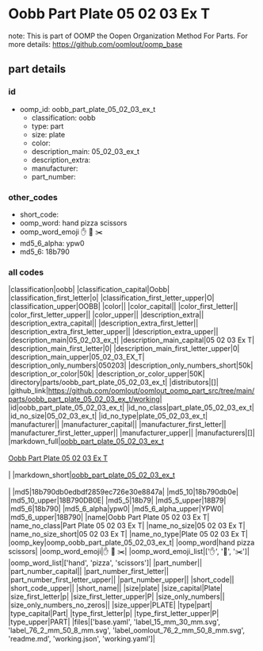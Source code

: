 # Oobb Part Plate 05 02 03 Ex T  

note: This is part of OOMP the Oopen Organization Method For Parts. For more details: https://github.com/oomlout/oomp_base

##  part details





### id
* oomp_id: oobb_part_plate_05_02_03_ex_t
  * classification: oobb
  * type: part
  * size: plate
  * color: 
  * description_main: 05_02_03_ex_t
  * description_extra: 
  * manufacturer: 
  * part_number: 

### other_codes
* short_code: 
* oomp_word: hand pizza scissors
* oomp_word_emoji :hand: :pizza: :scissors:
* md5_6_alpha: ypw0
* md5_6: 18b790

### all codes 
|classification|oobb|
|classification_capital|Oobb|
|classification_first_letter|o|
|classification_first_letter_upper|O|
|classification_upper|OOBB|
|color||
|color_capital||
|color_first_letter||
|color_first_letter_upper||
|color_upper||
|description_extra||
|description_extra_capital||
|description_extra_first_letter||
|description_extra_first_letter_upper||
|description_extra_upper||
|description_main|05_02_03_ex_t|
|description_main_capital|05 02 03 Ex T|
|description_main_first_letter|0|
|description_main_first_letter_upper|0|
|description_main_upper|05_02_03_EX_T|
|description_only_numbers|050203|
|description_only_numbers_short|50k|
|description_or_color|50k|
|description_or_color_upper|50K|
|directory|parts/oobb_part_plate_05_02_03_ex_t|
|distributors|[]|
|github_link|https://github.com/oomlout/oomlout_oomp_part_src/tree/main/parts/oobb_part_plate_05_02_03_ex_t/working|
|id|oobb_part_plate_05_02_03_ex_t|
|id_no_class|part_plate_05_02_03_ex_t|
|id_no_size|05_02_03_ex_t|
|id_no_type|plate_05_02_03_ex_t|
|manufacturer||
|manufacturer_capital||
|manufacturer_first_letter||
|manufacturer_first_letter_upper||
|manufacturer_upper||
|manufacturers|[]|
|markdown_full|[oobb_part_plate_05_02_03_ex_t](https://github.com/oomlout/oomlout_oomp_part_src/tree/main/parts/oobb_part_plate_05_02_03_ex_t/working)<br>[](https://github.com/oomlout/oomlout_oomp_part_src/tree/main/parts/oobb_part_plate_05_02_03_ex_t/working)<br>[Oobb Part Plate 05 02 03 Ex T](https://github.com/oomlout/oomlout_oomp_part_src/tree/main/parts/oobb_part_plate_05_02_03_ex_t/working)<br><br>|
|markdown_short|[oobb_part_plate_05_02_03_ex_t](https://github.com/oomlout/oomlout_oomp_part_src/tree/main/parts/oobb_part_plate_05_02_03_ex_t/working)<br><br>|
|md5|18b790db0edbdf2859ec726e30e8847a|
|md5_10|18b790db0e|
|md5_10_upper|18B790DB0E|
|md5_5|18b79|
|md5_5_upper|18B79|
|md5_6|18b790|
|md5_6_alpha|ypw0|
|md5_6_alpha_upper|YPW0|
|md5_6_upper|18B790|
|name|Oobb Part Plate 05 02 03 Ex T|
|name_no_class|Part Plate 05 02 03 Ex T|
|name_no_size|05 02 03 Ex T|
|name_no_size_short|05 02 03 Ex T|
|name_no_type|Plate 05 02 03 Ex T|
|oomp_key|oomp_oobb_part_plate_05_02_03_ex_t|
|oomp_word|hand pizza scissors|
|oomp_word_emoji|:hand: :pizza: :scissors:|
|oomp_word_emoji_list|[':hand:', ':pizza:', ':scissors:']|
|oomp_word_list|['hand', 'pizza', 'scissors']|
|part_number||
|part_number_capital||
|part_number_first_letter||
|part_number_first_letter_upper||
|part_number_upper||
|short_code||
|short_code_upper||
|short_name||
|size|plate|
|size_capital|Plate|
|size_first_letter|p|
|size_first_letter_upper|P|
|size_only_numbers||
|size_only_numbers_no_zeros||
|size_upper|PLATE|
|type|part|
|type_capital|Part|
|type_first_letter|p|
|type_first_letter_upper|P|
|type_upper|PART|
|files|['base.yaml', 'label_15_mm_30_mm.svg', 'label_76_2_mm_50_8_mm.svg', 'label_oomlout_76_2_mm_50_8_mm.svg', 'readme.md', 'working.json', 'working.yaml']|
